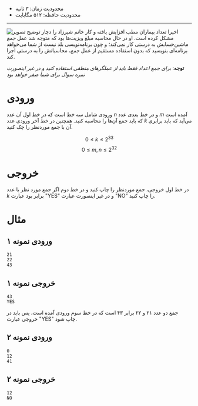 + محدودیت زمان: ۳ ثانیه
+ محدودیت حافظه: ۵۱۲ مگابایت

----------
![توضیح تصویر](https://s6.uupload.ir/files/34ea67d7-b101-4119-99c0-c19c4c1fc922_b549.png)
اخیرا تعداد بیماران مطب افزایش یافته و کار خانم شیرزاد را دچار مشکل کرده است. او در حال محاسبه مبلغ ویزیت‌ها بود که متوجه شد عمل *جمع* ماشین‌حسابش به درستی کار نمی‌کند؛ و چون برنامه‌نویسی بلد نیست از شما می‌خواهد برنامه‌ای بنویسید که بدون استفاده مستقیم از عمل *جمع*، محاسباتش را به درستی اجرا کند.

**توجه**: *برای جمع اعداد فقط باید از عملگرهای منطقی استفاده کنید و در غیر اینصورت نمره سوال برای شما صفر خواهد بود*

# ورودی
ورودی شامل سه خط است که در خط اول آن عدد $n$ و در خط بعدی عدد $m$ آمده است که باید جمع آن‌ها را محاسبه کنید. همچنین در خط آخر ورودی عدد $k$ می‌آید که باید برابری آن با جمع موردنظر را چک کنید.

$$0 \le k \le 2^{33}$$
$$0 \le m, n \le 2^{32}$$
# خروجی
در خط اول خروجی، جمع موردنظر را چاپ کنید و در خط دوم اگر جمع مورد نظر با عدد $k$ برابر بود عبارت "YES" و در غیر اینصورت عبارت "NO" را چاپ کنید.

# مثال
## ورودی نمونه ۱
```
21
22
43
```

## خروجی نمونه ۱
```
43
YES
```

جمع دو عدد ۲۱ و ۲۲ برابر ۴۳ است که در خط سوم ورودی آمده است، پس باید در خروجی عبارت "YES" چاپ شود.

## ورودی نمونه ۲
```
0
12
41
```

## خروجی نمونه ۲
```
12
NO
```